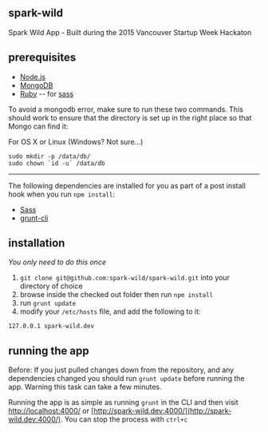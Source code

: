 ## spark-wild
Spark Wild App - Built during the 2015 Vancouver Startup Week Hackaton

## prerequisites
* [Node.js](http://nodejs.org/#download)
* [MongoDB](http://docs.mongodb.org/master/installation/)
* [Ruby](https://www.ruby-lang.org/en/) -- for [sass](http://sass-lang.com)

To avoid a mongodb error, make sure to run these two commands. This should work to ensure that the directory is set up in the right place so that Mongo can find it:

For OS X or Linux (Windows? Not sure...)

```
sudo mkdir -p /data/db/
sudo chown `id -u` /data/db
```

----

The following dependencies are installed for you as part of a post install hook when you run `npm install`:

* [Sass](http://www.sass-lang.com/)
* [grunt-cli](https://github.com/gruntjs/grunt-cli)

## installation

*You only need to do this once*

1. `git clone git@github.com:spark-wild/spark-wild.git` into your directory of choice
2. browse inside the checked out folder then run `npm install`
3. run `grunt update`
4. modify your `/etc/hosts` file, and add the following to it:

 `127.0.0.1 spark-wild.dev`

## running the app

Before: If you just pulled changes down from the repository, and any dependencies changed you should run `grunt update` before running the app. Warning this task can take a few minutes.

Running the app is as simple as running `grunt` in the CLI and then visit [http://localhost:4000/](http://localhost:4000/) or [http://spark-wild.dev:4000/](http://spark-wild.dev:4000/). You can stop the process with `ctrl+c`